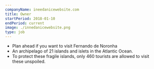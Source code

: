 ```yaml
---
companyName: ineedanicewebsite.com
title: Owner
startPeriod: 2018-01-10
endPeriod: current
image: ./innedanicewebsite.png
type: job
---
```


- Plan ahead if you want to visit Fernando de Noronha
- An archipelago of 21 islands and islets in the Atlantic Ocean.
- To protect these fragile islands, only 460 tourists are allowed to visit these unspoiled.
